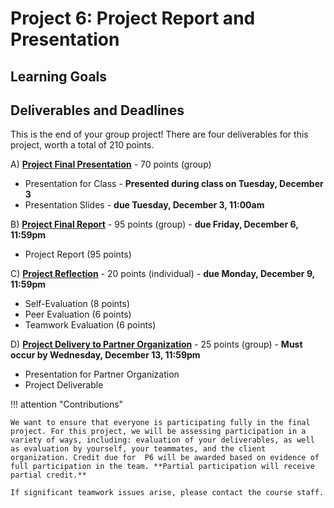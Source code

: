 # Project 6: Project Report and Presentation

## Learning Goals

## Deliverables and Deadlines

This is the end of your group project! There are four deliverables for this project, worth a total of 210 points.

A) [**Project Final Presentation**](1_final_presentation.md) - 70 points (group)

- Presentation for Class - **Presented during class on Tuesday, December 3**
- Presentation Slides - **due Tuesday, December 3, 11:00am**

B) [**Project Final Report**](2_final_report.md) - 95 points (group) - **due Friday, December 6, 11:59pm**

- Project Report (95 points)


C) [**Project Reflection**](3_reflection.md) - 20 points (individual) - **due Monday, December 9, 11:59pm**

- Self-Evaluation (8 points)
- Peer Evaluation (6 points)
- Teamwork Evaluation (6 points)

D) [**Project Delivery to Partner Organization**](4_delivery.md) - 25 points (group) - **Must occur by Wednesday, December 13, 11:59pm**

- Presentation for Partner Organization 
- Project Deliverable 





!!! attention "Contributions"

    We want to ensure that everyone is participating fully in the final project. For this project, we will be assessing participation in a variety of ways, including: evaluation of your deliverables, as well as evaluation by yourself, your teammates, and the client organization. Credit due for  P6 will be awarded based on evidence of full participation in the team. **Partial participation will receive partial credit.**

    If significant teamwork issues arise, please contact the course staff.